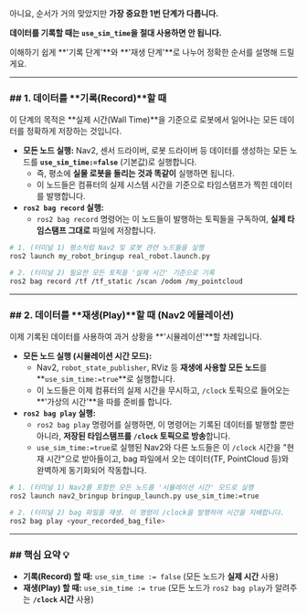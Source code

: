 아니요, 순서가 거의 맞았지만 **가장 중요한 1번 단계가 다릅니다.**

**데이터를 기록할 때는 `use_sim_time`을 절대 사용하면 안 됩니다.**

이해하기 쉽게 \*\*'기록 단계'\*\*와 \*\*'재생 단계'\*\*로 나누어 정확한 순서를 설명해 드릴게요.

-----

### \#\# 1. 데이터를 \*\*기록(Record)\*\*할 때

이 단계의 목적은 \*\*실제 시간(Wall Time)\*\*을 기준으로 로봇에서 일어나는 모든 데이터를 정확하게 저장하는 것입니다.

  * **모든 노드 실행:** Nav2, 센서 드라이버, 로봇 드라이버 등 데이터를 생성하는 모든 노드를 **`use_sim_time:=false`** (기본값)로 실행합니다.
      * 즉, 평소에 **실물 로봇을 돌리는 것과 똑같이** 실행하면 됩니다.
      * 이 노드들은 컴퓨터의 실제 시스템 시간을 기준으로 타임스탬프가 찍힌 데이터를 발행합니다.
  * **`ros2 bag record` 실행:**
      * `ros2 bag record` 명령어는 이 노드들이 발행하는 토픽들을 구독하여, **실제 타임스탬프 그대로** 파일에 저장합니다.

<!-- end list -->

```bash
# 1. (터미널 1) 평소처럼 Nav2 및 로봇 관련 노드들을 실행
ros2 launch my_robot_bringup real_robot.launch.py

# 2. (터미널 2) 필요한 모든 토픽을 '실제 시간' 기준으로 기록
ros2 bag record /tf /tf_static /scan /odom /my_pointcloud
```

-----

### \#\# 2. 데이터를 \*\*재생(Play)\*\*할 때 (Nav2 에뮬레이션)

이제 기록된 데이터를 사용하여 과거 상황을 \*\*'시뮬레이션'\*\*할 차례입니다.

  * **모든 노드 실행 (시뮬레이션 시간 모드):**
      * Nav2, `robot_state_publisher`, RViz 등 **재생에 사용할 모든 노드**를 \*\*`use_sim_time:=true`\*\*로 실행합니다.
      * 이 노드들은 이제 컴퓨터의 실제 시간을 무시하고, `/clock` 토픽으로 들어오는 \*\*'가상의 시간'\*\*을 따를 준비를 합니다.
  * **`ros2 bag play` 실행:**
      * `ros2 bag play` 명령어를 실행하면, 이 명령어는 기록된 데이터를 발행할 뿐만 아니라, **저장된 타임스탬프를 `/clock` 토픽으로 방송**합니다.
      * `use_sim_time:=true`로 실행된 Nav2와 다른 노드들은 이 `/clock` 시간을 "현재 시간"으로 받아들이고, bag 파일에서 오는 데이터(TF, PointCloud 등)와 완벽하게 동기화되어 작동합니다.

<!-- end list -->

```bash
# 1. (터미널 1) Nav2를 포함한 모든 노드를 '시뮬레이션 시간' 모드로 실행
ros2 launch nav2_bringup bringup_launch.py use_sim_time:=true

# 2. (터미널 2) bag 파일을 재생. 이 명령이 /clock을 발행하여 시간을 지배합니다.
ros2 bag play <your_recorded_bag_file>
```

-----

### \#\# 핵심 요약 💡

  * **기록(Record) 할 때:** `use_sim_time := false` (모든 노드가 **실제 시간** 사용)
  * **재생(Play) 할 때:** `use_sim_time := true` (모든 노드가 `ros2 bag play`가 알려주는 **`/clock` 시간** 사용)
